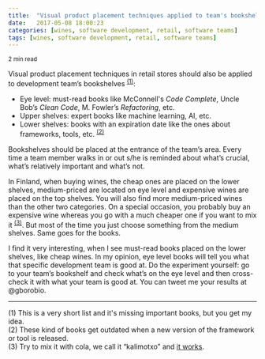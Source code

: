 ```yaml
---
title:  "Visual product placement techniques applied to team's bookshelves"
date:   2017-05-08 18:00:23
categories: [wines, software development, retail, software teams]
tags: [wines, software development, retail, software teams]
---
```

<sub>2 min read</sub>

Visual product placement techniques in retail stores should also be applied to development team’s bookshelves <sup>[(1)](#fnOne)</sup>: 
* Eye level: must-read books like McConnell's _Code Complete_, Uncle Bob’s _Clean Code_, M. Fowler’s _Refactoring_, etc.
* Upper shelves: expert books like machine learning, AI, etc.
* Lower shelves: books with an expiration date like the ones about frameworks, tools, etc. <sup>[(2)](#fnTwo)</sup>

Bookshelves should be placed at the entrance of the team’s area. Every time a team member walks in or out s/he is reminded about what’s crucial, what’s relatively important and what’s not.

In Finland, when buying wines, the cheap ones are placed on the lower shelves, medium-priced are located on eye level and expensive wines are placed on the top shelves. You will also find more medium-priced wines than the other two categories. On a special occasion, you probably buy an expensive wine whereas you go with a much cheaper one if you want to mix it <sup>[(3)](#fnThree)</sup>. But most of the time you just choose something from the medium shelves. Same goes for the books.

I find it very interesting, when I see must-read books placed on the lower shelves, like cheap wines. In my opinion, eye level books will tell you what that specific development team is good at. Do the experiment yourself: go to your team’s bookshelf and check what’s on the eye level and then cross-check it with what your team is good at. You can tweet me your results at @gborobio.

---
<a name="fnOne">(1)</a> This is a very short list and it's missing important books, but you get my idea.<br> 
<a name="fnTwo">(2)</a> These kind of books get outdated when a new version of the framework or tool is released.<br> 
<a name="fnThree">(3)</a> Try to mix it with cola, we call it “kalimotxo” and [it works](http://www.nytimes.com/2013/05/22/dining/wine-and-cola-it-works.html).